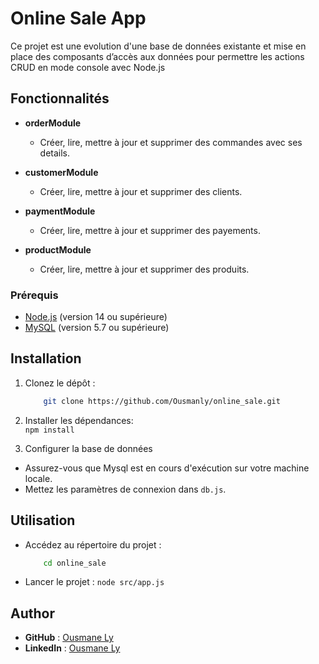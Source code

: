 # Online Sale App 

Ce projet est une evolution d'une base de données existante et mise en place des composants d’accès aux données pour permettre les actions CRUD en mode console avec Node.js

## Fonctionnalités

- **orderModule**
  - Créer, lire, mettre à jour et supprimer des commandes avec ses details.

- **customerModule**
  - Créer, lire, mettre à jour et supprimer des clients.

- **paymentModule**
  - Créer, lire, mettre à jour et supprimer des payements.

- **productModule**
  - Créer, lire, mettre à jour et supprimer des produits.

### Prérequis

- [Node.js](https://nodejs.org/) (version 14 ou supérieure)
- [MySQL](https://www.mysql.com/) (version 5.7 ou supérieure)

## Installation
1. Clonez le dépôt :

    ```bash
        git clone https://github.com/Ousmanly/online_sale.git
    ```
2. Installer les dépendances:  
    `npm install`
3. Configurer la base de données

  - Assurez-vous que Mysql est en cours d'exécution sur votre machine locale.
  - Mettez les paramètres de connexion dans `db.js`.
 

## Utilisation

-  Accédez au répertoire du projet :

    ```bash
        cd online_sale
    ```
- Lancer le projet : `node src/app.js`
## Author
- **GitHub** : [Ousmane Ly](https://github.com/Ousmanly)
- **LinkedIn** : [Ousmane Ly](www.linkedin.com/in/ousmane-ibrahima-ly-a270a4290)